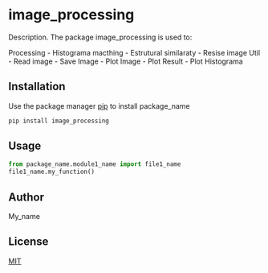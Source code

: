 # image_processing

Description. 
The package image_processing is used to:

Processing 
	- Histograma macthing
	- Estrutural similaraty
	- Resise image
Util
	- Read image
	- Save Image
	- Plot Image
	- Plot Result
	- Plot Histograma		

## Installation

Use the package manager [pip](https://pip.pypa.io/en/stable/) to install package_name

```bash
pip install image_processing
```

## Usage

```python
from package_name.module1_name import file1_name
file1_name.my_function()
```

## Author
My_name

## License
[MIT](https://choosealicense.com/licenses/mit/)
